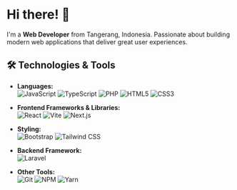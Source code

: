 # Hi there! 👋

I'm a **Web Developer** from Tangerang, Indonesia. Passionate about building modern web applications that deliver great user experiences.

## 🛠 Technologies & Tools

- **Languages:**  
  ![JavaScript](https://img.shields.io/badge/-JavaScript-black?style=flat-square&logo=javascript) 
  ![TypeScript](https://img.shields.io/badge/-TypeScript-black?style=flat-square&logo=typescript) 
  ![PHP](https://img.shields.io/badge/-PHP-black?style=flat-square&logo=php) 
  ![HTML5](https://img.shields.io/badge/-HTML5-black?style=flat-square&logo=html5) 
  ![CSS3](https://img.shields.io/badge/-CSS3-black?style=flat-square&logo=css3)

- **Frontend Frameworks & Libraries:**  
  ![React](https://img.shields.io/badge/-React-black?style=flat-square&logo=react) 
  ![Vite](https://img.shields.io/badge/-Vite-black?style=flat-square&logo=Vite) 
  ![Next.js](https://img.shields.io/badge/-Next.js-black?style=flat-square&logo=nextdotjs)

- **Styling:**  
  ![Bootstrap](https://img.shields.io/badge/-Bootstrap-black?style=flat-square&logo=bootstrap) 
  ![Tailwind CSS](https://img.shields.io/badge/-Tailwind%20CSS-black?style=flat-square&logo=tailwind-css)

- **Backend Framework:**  
  ![Laravel](https://img.shields.io/badge/-Laravel-black?style=flat-square&logo=laravel)

- **Other Tools:**  
  ![Git](https://img.shields.io/badge/-Git-black?style=flat-square&logo=git) 
  ![NPM](https://img.shields.io/badge/-NPM-black?style=flat-square&logo=npm) 
  ![Yarn](https://img.shields.io/badge/-Yarn-black?style=flat-square&logo=yarn)


